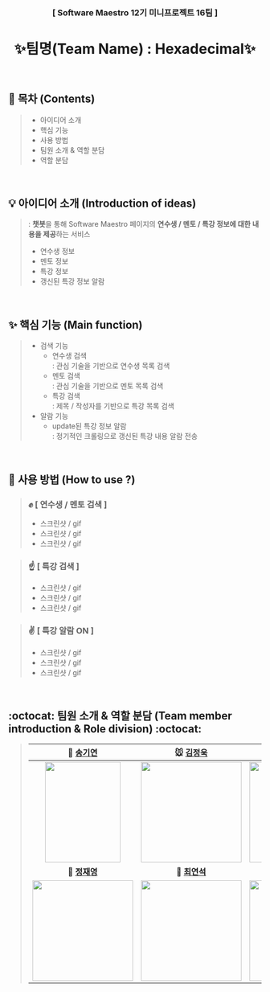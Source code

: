 <h3 align="center"> [ Software Maestro 12기 미니프로젝트 16팀 ] </h3>

<h1 align="center" font> <b>✨팀명(Team Name) : Hexadecimal✨</b> </h1>

<Br/>

## <b> :pushpin: 목차 (Contents) </b>

> - 아이디어 소개
> - 핵심 기능
> - 사용 방법
> - 팀원 소개 & 역할 분담
> - 역할 분담

<br>

## <b> 💡 아이디어 소개 (Introduction of ideas) </b>

> : <b>챗봇</b>을 통해 Software Maestro 페이지의 <b>연수생 / 멘토 / 특강 정보에 대한 내용을 제공</b>하는 서비스 <br>
> * 연수생 정보
> * 멘토 정보
> * 특강 정보
> * 갱신된 특강 정보 알람 

<br>

## <b> ✨ 핵심 기능 (Main function) </b>

> - 검색 기능
>   - 연수생 검색 <br>
>     : 관심 기술을 기반으로 연수생 목록 검색
>   - 멘토 검색 <br>
>     : 관심 기술을 기반으로 멘토 목록 검색
>   - 특강 검색 <br>
>     : 제목 / 작성자를 기반으로 특강 목록 검색
> - 알람 기능
>   - update된 특강 정보 알람 <br>
>     : 정기적인 크롤링으로 갱신된 특강 내용 알람 전송

<br>

## <b> 🤔 사용 방법 (How to use ?)</b>

> ### :fist: [ 연수생 / 멘토 검색 ]
>
> - 스크린샷 / gif
> - 스크린샷 / gif
> - 스크린샷 / gif

> ### :point_up: [ 특강 검색 ]
>
> - 스크린샷 / gif
> - 스크린샷 / gif
> - 스크린샷 / gif

> ### :v: [ 특강 알람 ON ]
>
> - 스크린샷 / gif
> - 스크린샷 / gif
> - 스크린샷 / gif

<br>

## <b> :octocat: 팀원 소개 & 역할 분담 (Team member introduction & Role division) :octocat: </b>

> |                                 **🎩 [송기연](https://github.com/Songkiyeon)**                                  |                                **:mouse: [김정욱](https://github.com/neity16)**                                 |                                 **☀️ [이재완](https://github.com/zwan2)**                                 |
> | :----------------------------------------------------------------------------------------------------------: | :----------------------------------------------------------------------------------------------------------: | :-----------------------------------------------------------------------------------------------------------: |
> | <img src="https://images.velog.io/images/neity16/post/2661704f-5ba9-4923-aa8c-1f156175db30/%E1%84%89%E1%85%A9%E1%86%BC%E1%84%80%E1%85%B5%E1%84%8B%E1%85%A7%E1%86%AB.jpg" width="150" height="200"/>| <img src="https://images.velog.io/images/neity16/post/af33e647-c2e6-489f-a989-78c18ff55f85/IMG_6604.jpg" width="200" height="200"/> | <img src="https://images.velog.io/images/neity16/post/64477f32-5f3c-49ba-bf7e-961190300987/%E1%84%8B%E1%85%B5%E1%84%8C%E1%85%A2%E1%84%8B%E1%85%AA%E1%86%AB.jpg"  width="200" height="200"/> |
> |                                 **🎩 [정재영](https://github.com/J-jaeyoung)**                                  |                                **🐧 [최연석](https://github.com/enixjm)**                                 |                                 **☀️ [홍희림](https://github.com/Henry-Hong)**                                 |
> | <img src="https://images.velog.io/images/neity16/post/88514c5a-1182-4cb1-a7b4-06a21a9faa2b/gitgit.png"  width="200" height="200"/> | <img src="https://images.velog.io/images/neity16/post/88514c5a-1182-4cb1-a7b4-06a21a9faa2b/gitgit.png"  width="200" height="200"/> | <img src="https://images.velog.io/images/neity16/post/a8950fcd-3cdc-49b4-ab8a-e25364ad9ba1/%E1%84%92%E1%85%A9%E1%86%BC%E1%84%92%E1%85%B4%E1%84%85%E1%85%B5%E1%86%B7.jpg" width="200" height="200"/> |
